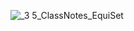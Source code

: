 
![_3 5_ClassNotes_EquiSet](https://user-images.githubusercontent.com/53194167/135765830-b910232a-5794-4390-8a52-a7215b440641.PNG)
